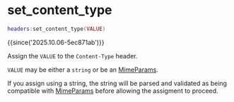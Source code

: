 # set_content_type

```lua
headers:set_content_type(VALUE)
```

{{since('2025.10.06-5ec871ab')}}

Assign the `VALUE` to the `Content-Type` header.

`VALUE` may be either a `string` or be an [MimeParams](index.md#mimeparams).

If you assign using a string, the string will be parsed and validated as being
compatible with [MimeParams](index.md#mimeparams) before allowing the assigment to proceed.
